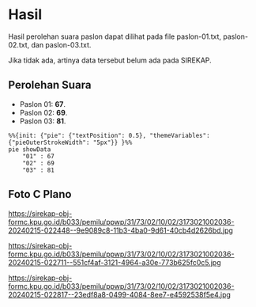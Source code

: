 # Hasil

Hasil perolehan suara paslon dapat dilihat pada file paslon-01.txt, paslon-02.txt, dan paslon-03.txt.

Jika tidak ada, artinya data tersebut belum ada pada SIREKAP.

## Perolehan Suara

 * Paslon 01: **67**.
 * Paslon 02: **69**.
 * Paslon 03: **81**.

```mermaid
%%{init: {"pie": {"textPosition": 0.5}, "themeVariables": {"pieOuterStrokeWidth": "5px"}} }%%
pie showData
    "01" : 67
    "02" : 69
    "03" : 81
```
## Foto C Plano

https://sirekap-obj-formc.kpu.go.id/b033/pemilu/ppwp/31/73/02/10/02/3173021002036-20240215-022448--9e9089c8-11b3-4ba0-9d61-40cb4d2626bd.jpg

https://sirekap-obj-formc.kpu.go.id/b033/pemilu/ppwp/31/73/02/10/02/3173021002036-20240215-022711--551cf4af-3121-4964-a30e-773b625fc0c5.jpg

https://sirekap-obj-formc.kpu.go.id/b033/pemilu/ppwp/31/73/02/10/02/3173021002036-20240215-022817--23edf8a8-0499-4084-8ee7-e4592538f5e4.jpg

